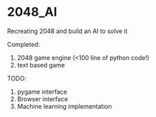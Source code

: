 # 2048_AI
Recreating 2048 and build an AI to solve it

Completed:
1. 2048 game engine (<100 line of python code!)
2. text based game

TODO:
1. pygame interface
2. Browser interface
3. Machine learning implementation
